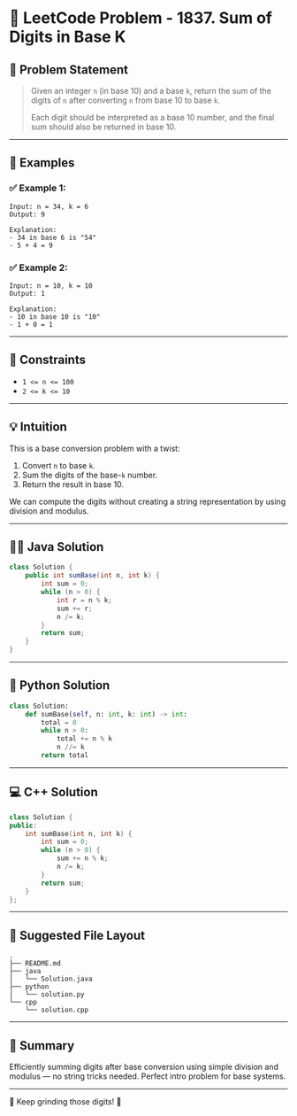 # 🔢 LeetCode Problem - 1837. Sum of Digits in Base K

## 🚀 Problem Statement

> Given an integer `n` (in base 10) and a base `k`, return the sum of the digits of `n` after converting `n` from base 10 to base `k`.
>
> Each digit should be interpreted as a base 10 number, and the final sum should also be returned in base 10.

---

## 🧩 Examples

### ✅ Example 1:
```
Input: n = 34, k = 6
Output: 9

Explanation:
- 34 in base 6 is "54"
- 5 + 4 = 9
```

### ✅ Example 2:
```
Input: n = 10, k = 10
Output: 1

Explanation:
- 10 in base 10 is "10"
- 1 + 0 = 1
```

---

## 📌 Constraints

- `1 <= n <= 100`
- `2 <= k <= 10`

---

## 💡 Intuition

This is a base conversion problem with a twist:

1. Convert `n` to base `k`.
2. Sum the digits of the base-`k` number.
3. Return the result in base 10.

We can compute the digits without creating a string representation by using division and modulus.

---

## 🧑‍💻 Java Solution
```java
class Solution {
    public int sumBase(int n, int k) {
        int sum = 0;
        while (n > 0) {
            int r = n % k;
            sum += r;
            n /= k;
        }
        return sum;
    }
}
```

---

## 🐍 Python Solution
```python
class Solution:
    def sumBase(self, n: int, k: int) -> int:
        total = 0
        while n > 0:
            total += n % k
            n //= k
        return total
```

---

## 💻 C++ Solution
```cpp
class Solution {
public:
    int sumBase(int n, int k) {
        int sum = 0;
        while (n > 0) {
            sum += n % k;
            n /= k;
        }
        return sum;
    }
};
```

---

## 📁 Suggested File Layout
```
.
├── README.md
├── java
│   └── Solution.java
├── python
│   └── solution.py
└── cpp
    └── solution.cpp
```

---

## 🏁 Summary

Efficiently summing digits after base conversion using simple division and modulus — no string tricks needed. Perfect intro problem for base systems.

---

📘 Keep grinding those digits! 💪  
